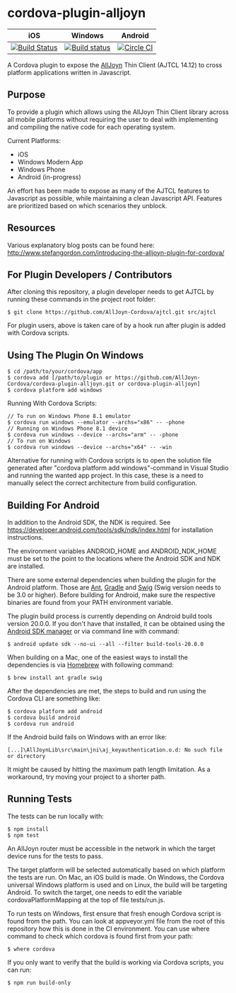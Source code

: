 cordova-plugin-alljoyn
======================

iOS | Windows | Android
--- | --- | ---
[![Build Status](https://travis-ci.org/AllJoyn-Cordova/cordova-plugin-alljoyn.svg?branch=master)](https://travis-ci.org/AllJoyn-Cordova/cordova-plugin-alljoyn) | [![Build status](https://ci.appveyor.com/api/projects/status/1sb4akgk195q8ch8/branch/master?svg=true)](https://ci.appveyor.com/project/AllJoyn-Cordova/cordova-plugin-alljoyn/branch/master) | [![Circle CI](https://circleci.com/gh/AllJoyn-Cordova/cordova-plugin-alljoyn/tree/master.svg?style=svg)](https://circleci.com/gh/AllJoyn-Cordova/cordova-plugin-alljoyn/tree/master)

A Cordova plugin to expose the [AllJoyn](https://allseenalliance.org/alljoyn-framework-tutorial) Thin Client (AJTCL 14.12) to cross platform applications written in Javascript.

Purpose
-------

To provide a plugin which allows using the AllJoyn Thin Client library across all mobile platforms without requiring the user to deal with implementing and compiling the native code for each operating system.

Current Platforms:
* iOS
* Windows Modern App
* Windows Phone
* Android (in-progress)

An effort has been made to expose as many of the AJTCL features to Javascript as possible, while maintaining a clean Javascript API.  Features are prioritized based on which scenarios they unblock.  

Resources
---------

Various explanatory blog posts can be found here:
http://www.stefangordon.com/introducing-the-alljoyn-plugin-for-cordova/

For Plugin Developers / Contributors
--------------------
After cloning this repository, a plugin developer needs to get AJTCL by running these commands in the project root folder:

```
$ git clone https://github.com/AllJoyn-Cordova/ajtcl.git src/ajtcl
```

For plugin users, above is taken care of by a hook run after plugin is added with Cordova scripts.

Using The Plugin On Windows
---------------------------

```
$ cd /path/to/your/cordova/app
$ cordova add [/path/to/plugin or https://github.com/AllJoyn-Cordova/cordova-plugin-alljoyn.git or cordova-plugin-alljoyn]
$ cordova platform add windows
```

Running With Cordova Scripts:

```
// To run on Windows Phone 8.1 emulator
$ cordova run windows --emulator --archs="x86" -- -phone
// Running on Windows Phone 8.1 device
$ cordova run windows --device --archs="arm" -- -phone
// To run on Windows
$ cordova run windows --device --archs="x64" -- -win
```

Alternative for running with Cordova scripts is to open the solution file generated after "cordova platform add windows"-command in Visual Studio and running the wanted app project. In this case, these is a need to manually select the correct architecture from build configuration.

Building For Android
--------------------

In addition to the Android SDK, the NDK is required. See https://developer.android.com/tools/sdk/ndk/index.html for installation instructions.

The environment variables ANDROID_HOME and ANDROID_NDK_HOME must be set to the point to the locations where the Android SDK and NDK are installed.

There are some external dependencies when building the plugin for the Android platform. Those are [Ant](http://ant.apache.org/), [Gradle](http://gradle.org/) and [Swig](http://www.swig.org/) (Swig version needs to be 3.0 or higher). Before building for Android, make sure the respective binaries are found from your PATH environment variable.

The plugin build process is currently depending on Android build tools version 20.0.0. If you don't have that installed, it can be obtained using the [Android SDK manager](http://developer.android.com/tools/help/sdk-manager.html) or via command line with command:

```
$ android update sdk --no-ui --all --filter build-tools-20.0.0
```

When building on a Mac, one of the easiest ways to install the dependencies is via [Homebrew](http://brew.sh/) with following command:

```
$ brew install ant gradle swig
```

After the dependencies are met, the steps to build and run using the Cordova CLI are something like:

```
$ cordova platform add android
$ cordova build android
$ cordova run android
```

If the Android build fails on Windows with an error like:

```
[...]\AllJoynLib\src\main\jni\aj_keyauthentication.o.d: No such file or directory
```

It might be caused by hitting the maximum path length limitation. As a workaround, try moving your project to a shorter path.

Running Tests
-------------

The tests can be run locally with:

```
$ npm install
$ npm test
```

An AllJoyn router must be accessible in the network in which the target device runs for the tests to pass.

The target platform will be selected automatically based on which platform the tests are run. On Mac, an iOS build is made. On Windows, the Cordova universal Windows platform is used and on Linux, the build will be targeting Android. To switch the target, one needs to edit the variable  cordovaPlatformMapping at the top of file tests/run.js.

To run tests on Windows, first ensure that fresh enough Cordova script is found from the path. You can look at appveyor.yml file from the root of this repository how this is done in the CI environment. You can use where command to check which cordova is found first from your path:

```
$ where cordova
```

If you only want to verify that the build is working via Cordova scripts, you can run:

```
$ npm run build-only
```
